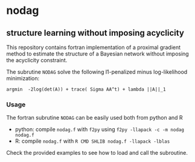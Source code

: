# nodag
## structure learning without imposing acyclicity 


This repository contains fortran implementation of a 
proximal gradient method to estimate the structure of 
a Bayesian network without imposing the acyclicity constraint. 

The subrutine `NODAG` solve the following l1-penalized 
minus log-likelihood minimization:

```
argmin  -2log(det(A)) + trace( Sigma AA^t) + lambda ||A||_1 
```

### Usage

The fortran subrutine `NODAG` can be easily used both from python and R 

* python: compile `nodag.f` with `f2py` using `f2py -llapack -c -m nodag nodag.f` 
* R: compile `nodag.f` with `R CMD SHLIB nodag.f -llapack -lblas`

Check the provided examples to see how to load and call the subroutine.  
 



